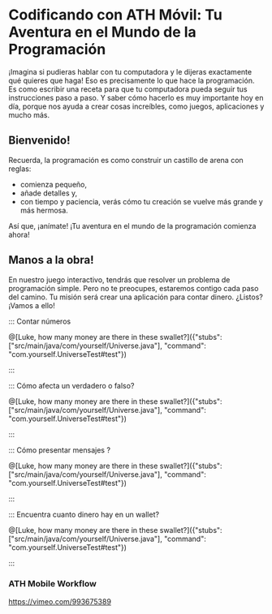 
# Codificando con ATH Móvil: Tu Aventura en el Mundo de la Programación

¡Imagina si pudieras hablar con tu computadora y le dijeras exactamente qué quieres que haga! Eso es precisamente lo que hace la programación. 
Es como escribir una receta para que tu computadora pueda seguir tus instrucciones paso a paso. 
Y saber cómo hacerlo es muy importante hoy en día, porque nos ayuda a crear cosas increíbles, como juegos, aplicaciones y mucho más.


## Bienvenido! 

Recuerda, la programación es como construir un castillo de arena con reglas: 
- comienza pequeño, 
- añade detalles y, 
- con tiempo y paciencia, verás cómo tu creación se vuelve más grande y más hermosa. 

Así que, ¡anímate! ¡Tu aventura en el mundo de la programación comienza ahora!

## Manos a la obra!

En nuestro juego interactivo, tendrás que resolver un problema de programación simple. Pero no te preocupes, estaremos contigo cada paso del camino. Tu misión será crear una aplicación para contar dinero. ¿Listos? ¡Vamos a ello!

::: Contar números

@[Luke, how many money are there in these swallet?]({"stubs": ["src/main/java/com/yourself/Universe.java"], "command": "com.yourself.UniverseTest#test"})


:::

::: Cómo afecta un verdadero o falso?

@[Luke, how many money are there in these swallet?]({"stubs": ["src/main/java/com/yourself/Universe.java"], "command": "com.yourself.UniverseTest#test"})


:::

::: Cómo presentar mensajes ?

@[Luke, how many money are there in these swallet?]({"stubs": ["src/main/java/com/yourself/Universe.java"], "command": "com.yourself.UniverseTest#test"})


:::


::: Encuentra cuanto dinero hay en un wallet?

@[Luke, how many money are there in these swallet?]({"stubs": ["src/main/java/com/yourself/Universe.java"], "command": "com.yourself.UniverseTest#test"})


:::


### ATH Mobile Workflow
https://vimeo.com/993675389

